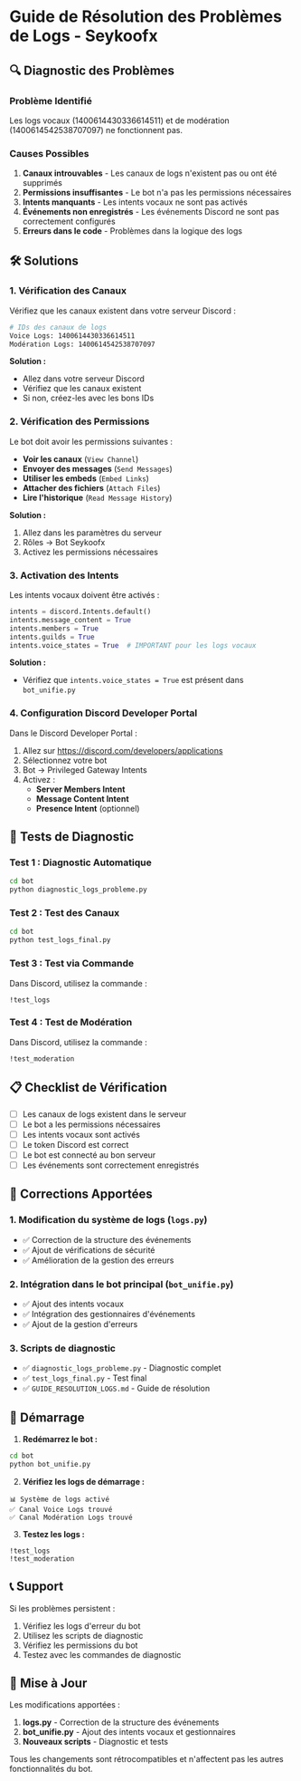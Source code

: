 # Guide de Résolution des Problèmes de Logs - Seykoofx

## 🔍 Diagnostic des Problèmes

### Problème Identifié
Les logs vocaux (1400614430336614511) et de modération (1400614542538707097) ne fonctionnent pas.

### Causes Possibles

1. **Canaux introuvables** - Les canaux de logs n'existent pas ou ont été supprimés
2. **Permissions insuffisantes** - Le bot n'a pas les permissions nécessaires
3. **Intents manquants** - Les intents vocaux ne sont pas activés
4. **Événements non enregistrés** - Les événements Discord ne sont pas correctement configurés
5. **Erreurs dans le code** - Problèmes dans la logique des logs

## 🛠️ Solutions

### 1. Vérification des Canaux

Vérifiez que les canaux existent dans votre serveur Discord :

```bash
# IDs des canaux de logs
Voice Logs: 1400614430336614511
Modération Logs: 1400614542538707097
```

**Solution :**
- Allez dans votre serveur Discord
- Vérifiez que les canaux existent
- Si non, créez-les avec les bons IDs

### 2. Vérification des Permissions

Le bot doit avoir les permissions suivantes :

- **Voir les canaux** (`View Channel`)
- **Envoyer des messages** (`Send Messages`)
- **Utiliser les embeds** (`Embed Links`)
- **Attacher des fichiers** (`Attach Files`)
- **Lire l'historique** (`Read Message History`)

**Solution :**
1. Allez dans les paramètres du serveur
2. Rôles → Bot Seykoofx
3. Activez les permissions nécessaires

### 3. Activation des Intents

Les intents vocaux doivent être activés :

```python
intents = discord.Intents.default()
intents.message_content = True
intents.members = True
intents.guilds = True
intents.voice_states = True  # IMPORTANT pour les logs vocaux
```

**Solution :**
- Vérifiez que `intents.voice_states = True` est présent dans `bot_unifie.py`

### 4. Configuration Discord Developer Portal

Dans le Discord Developer Portal :

1. Allez sur https://discord.com/developers/applications
2. Sélectionnez votre bot
3. Bot → Privileged Gateway Intents
4. Activez :
   - **Server Members Intent**
   - **Message Content Intent**
   - **Presence Intent** (optionnel)

## 🧪 Tests de Diagnostic

### Test 1 : Diagnostic Automatique

```bash
cd bot
python diagnostic_logs_probleme.py
```

### Test 2 : Test des Canaux

```bash
cd bot
python test_logs_final.py
```

### Test 3 : Test via Commande

Dans Discord, utilisez la commande :
```
!test_logs
```

### Test 4 : Test de Modération

Dans Discord, utilisez la commande :
```
!test_moderation
```

## 📋 Checklist de Vérification

- [ ] Les canaux de logs existent dans le serveur
- [ ] Le bot a les permissions nécessaires
- [ ] Les intents vocaux sont activés
- [ ] Le token Discord est correct
- [ ] Le bot est connecté au bon serveur
- [ ] Les événements sont correctement enregistrés

## 🔧 Corrections Apportées

### 1. Modification du système de logs (`logs.py`)

- ✅ Correction de la structure des événements
- ✅ Ajout de vérifications de sécurité
- ✅ Amélioration de la gestion des erreurs

### 2. Intégration dans le bot principal (`bot_unifie.py`)

- ✅ Ajout des intents vocaux
- ✅ Intégration des gestionnaires d'événements
- ✅ Ajout de la gestion d'erreurs

### 3. Scripts de diagnostic

- ✅ `diagnostic_logs_probleme.py` - Diagnostic complet
- ✅ `test_logs_final.py` - Test final
- ✅ `GUIDE_RESOLUTION_LOGS.md` - Guide de résolution

## 🚀 Démarrage

1. **Redémarrez le bot :**
```bash
cd bot
python bot_unifie.py
```

2. **Vérifiez les logs de démarrage :**
```
📊 Système de logs activé
✅ Canal Voice Logs trouvé
✅ Canal Modération Logs trouvé
```

3. **Testez les logs :**
```
!test_logs
!test_moderation
```

## 📞 Support

Si les problèmes persistent :

1. Vérifiez les logs d'erreur du bot
2. Utilisez les scripts de diagnostic
3. Vérifiez les permissions du bot
4. Testez avec les commandes de diagnostic

## 🔄 Mise à Jour

Les modifications apportées :

1. **logs.py** - Correction de la structure des événements
2. **bot_unifie.py** - Ajout des intents vocaux et gestionnaires
3. **Nouveaux scripts** - Diagnostic et tests

Tous les changements sont rétrocompatibles et n'affectent pas les autres fonctionnalités du bot. 